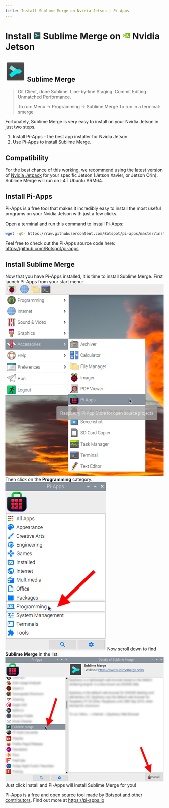 ```yaml
---
title: Install Sublime Merge on Nvidia Jetson | Pi-Apps
---
```

<div class="simple-install-content content">

# Install <img src="/img/app-icons/Sublime Merge/icon-64.png" height=24> Sublime Merge on <img src=/img/other-icons/nvidia-icon.svg height=24> Nvidia Jetson

## <img src="/img/app-icons/Sublime Merge/icon-64.png"> Sublime Merge
> Git Client, done Sublime. Line-by-line Staging. Commit Editing. Unmatched Performance.
> 
> To run: Menu -> Programming -> Sublime Merge
> To run in a terminal: smerge

Fortunately, Sublime Merge is very easy to install on your Nvidia Jetson in just two steps.
1. Install Pi-Apps - the best app installer for Nvidia Jetson.
2. Use Pi-Apps to install Sublime Merge.
</div>
<div class="simple-install-content content">

## Compatibility
For the best chance of this working, we recommend using the latest version of [Nvidia Jetpack](https://developer.nvidia.com/embedded/jetpack-archive) for your specific Jetson (Jetson Xavier, or Jetson Orin).
Sublime Merge will run on L4T Ubuntu ARM64.
</div>
<div class="simple-install-content content">

## Install Pi-Apps

Pi-Apps is a free tool that makes it incredibly easy to install the most useful programs on your Nvidia Jetson with just a few clicks.

Open a terminal and run this command to install Pi-Apps:
```bash
wget -qO- https://raw.githubusercontent.com/Botspot/pi-apps/master/install | bash
```
Feel free to check out the Pi-Apps source code here: https://github.com/Botspot/pi-apps
</div>
<div class="simple-install-content content">

## Install Sublime Merge

Now that you have Pi-Apps installed, it is time to install Sublime Merge.
First launch Pi-Apps from your start menu:
<img src="/img/start-menu.png">
Then click on the <b>Programming</b> category.
<img src="/img/category-selections/Programming.png">
Now scroll down to find <b>Sublime Merge</b> in the list.
<img src="/img/app-icons/Sublime Merge/app-selection.png">
Just click Install and Pi-Apps will install Sublime Merge for you!
</div>
<div class="simple-install-content content">

Pi-Apps is a free and open source tool made by [Botspot and other contributors](/about/#contributors). Find out more at https://pi-apps.io
</div>
